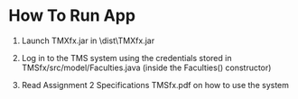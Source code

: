 # How To Run App
1. Launch TMXfx.jar in \dist\TMXfx.jar

2. Log in to the TMS system using the credentials stored in TMSfx/src/model/Faculties.java (inside the Faculties() constructor)

3. Read Assignment 2 Specifications TMSfx.pdf on how to use the system
